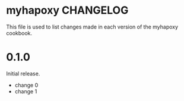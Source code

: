 # myhapoxy CHANGELOG

This file is used to list changes made in each version of the myhapoxy cookbook.

# 0.1.0

Initial release.

- change 0
- change 1

